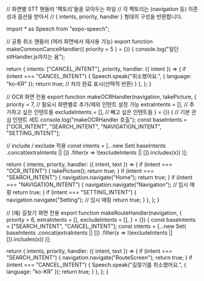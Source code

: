 // 화면별 STT 핸들러 '팩토리'들을 모아두는 파일
// 각 팩토리는 (navigation 등) 의존성과 옵션을 받아서
// { intents, priority, handler } 형태의 구성을 반환합니다.

import * as Speech from "expo-speech";

// 공통 취소 핸들러 (여러 화면에서 재사용 가능)
export function makeCommonCancelHandler({ priority = 5 } = {}) {
  console.log("일단 sttHandler.js까지는 옴");

  return {
    intents: ["CANCEL_INTENT"],
    priority,
    handler: ({ intent }) => {
      if (intent === "CANCEL_INTENT") {
        Speech.speak("취소했어요.", { language: "ko-KR" });
        return true; // 처리 완료 표시(선택적 반환)
      }
    },
  };
}

// OCR 화면 전용
export function makeOCRHandler(navigation, takePicture, {
  priority = 7,
  // 필요시 화면별로 추가/제외 인텐트 설정 가능
  extraIntents = [],     // 추가하고 싶은 인텐트들
  excludeIntents = [],   // 빼고 싶은 인텐트들
} = {}) {
  // 기본 관심 인텐트 세트
  console.log("makeOCRHandler 호출");
  const baseIntents = ["OCR_INTENT", "SEARCH_INTENT", "NAVIGATION_INTENT", "SETTING_INTENT"];

  // include / exclude 적용
  const intents = [...new Set(
    baseIntents
      .concat(extraIntents || [])
      .filter(x => !(excludeIntents || []).includes(x))
  )];

  return {
    intents,
    priority,
    handler: ({ intent, text }) => {
      if (intent === "OCR_INTENT") {
        takePicture();
        return true;
      }
      if (intent === "SEARCH_INTENT") {
        navigation.navigate("Home");
        return true;
      }
      if (intent === "NAVIGATION_INTENT") {
        navigation.navigate("Navigation"); // 임시 매핑
        return true;
      }
      if (intent === "SETTING_INTENT") {
        navigation.navigate("Setting"); // 임시 매핑
        return true;
      }
    },
  };
}

// (예) 길찾기 화면 전용
export function makeRouteHandler(navigation, {
  priority = 6,
  extraIntents = [],
  excludeIntents = [],
} = {}) {
  const baseIntents = ["SEARCH_INTENT", "CANCEL_INTENT"];
  const intents = [...new Set(
    baseIntents
      .concat(extraIntents || [])
      .filter(x => !(excludeIntents || []).includes(x))
  )];

  return {
    intents,
    priority,
    handler: ({ intent, text }) => {
      if (intent === "SEARCH_INTENT") {
        navigation.navigate("RouteScreen");
        return true;
      }
      if (intent === "CANCEL_INTENT") {
        Speech.speak("길찾기를 취소했어요.", { language: "ko-KR" });
        return true;
      }
    },
  };
}
